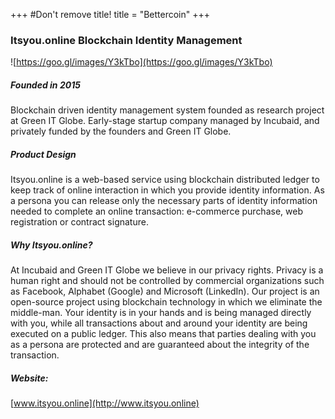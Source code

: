 +++
#Don't remove title!
title = "Bettercoin"
+++
### Itsyou.online Blockchain Identity Management

![https://goo.gl/images/Y3kTbo](https://goo.gl/images/Y3kTbo)

##### Founded in 2015

Blockchain driven identity management system founded as research project at Green IT Globe. Early-stage startup company managed by Incubaid, and privately funded by the founders and Green IT Globe.

##### Product Design

Itsyou.online is a web-based service using blockchain distributed ledger to keep track of online interaction in which you provide identity information. As a persona you can release only the necessary parts of identity information needed to complete an online transaction: e-commerce purchase, web registration or contract signature.

##### Why Itsyou.online?

At Incubaid and Green IT Globe we believe in our privacy rights. Privacy is a human right and should not be controlled by commercial organizations such as Facebook, Alphabet (Google) and Microsoft (LinkedIn). Our project is an open-source project using blockchain technology in which we eliminate the middle-man. Your identity is in your hands and is being managed directly with you, while all transactions about and around your identity are being executed on a public ledger. This also means that parties dealing with you as a persona are protected and are guaranteed about the integrity of the transaction.   

##### Website:

[www.itsyou.online](http://www.itsyou.online)
